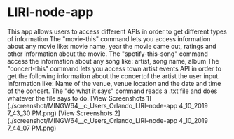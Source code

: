 # LIRI-node-app

This app allows users to access different APIs in order to get different types of information
The "movie-this" command lets you access information about any movie like:
movie name, year the movie came out, ratings and other information about the movie.
The "spotify-this-song" command access the information about any song like:
artist, song name, album
The "concert-this" command lets you access town artist events API in order to get the following information about the concertof the 
artist the user input. Information like: Name of the venue, venue location and the date and time of the concert.
The "do what it says" command reads a .txt file and does whatever the file says to do.
[View Screenshots 1](./screenshot/MINGW64__c_Users_Orlando_LIRI-node-app 4_10_2019 7_43_30 PM.png)
[View Screenshots 2](./screenshot/MINGW64__c_Users_Orlando_LIRI-node-app 4_10_2019 7_44_07 PM.png)
